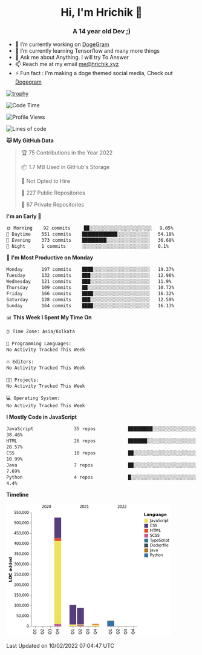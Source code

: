 <h1 align="center">Hi, I'm Hrichik 👋</h1>
<h3 align="center">A 14 year old Dev ;) </h3>


- 🔭 I’m currently working on [DogeGram](https://dogegram.xyz)
- 🌱 I’m currently learning Tensorflow and many more things
- 💬 Ask me about Anything. I will try To Answer
- 📫 Reach me at my email me@hrichik.xyz
- ⚡ Fun fact : I'm making a doge themed social media, Check out [Dogegram](https://dogegram.xyz)

[![trophy](https://github-profile-trophy.vercel.app/?username=hrichiksite)](https://github.com/ryo-ma/github-profile-trophy)



<!--START_SECTION:waka-->
![Code Time](http://img.shields.io/badge/Code%20Time-18%20hrs%2053%20mins-blue)

![Profile Views](http://img.shields.io/badge/Profile%20Views-10-blue)

![Lines of code](https://img.shields.io/badge/From%20Hello%20World%20I%27ve%20Written-756%20Thousand%20lines%20of%20code-blue)

**🐱 My GitHub Data** 

> 🏆 75 Contributions in the Year 2022
 > 
> 📦 1.7 MB Used in GitHub's Storage 
 > 
> 🚫 Not Opted to Hire
 > 
> 📜 227 Public Repositories 
 > 
> 🔑 67 Private Repositories  
 > 
**I'm an Early 🐤** 

```text
🌞 Morning    92 commits     ██░░░░░░░░░░░░░░░░░░░░░░░   9.05% 
🌆 Daytime    551 commits    █████████████░░░░░░░░░░░░   54.18% 
🌃 Evening    373 commits    █████████░░░░░░░░░░░░░░░░   36.68% 
🌙 Night      1 commits      ░░░░░░░░░░░░░░░░░░░░░░░░░   0.1%

```
📅 **I'm Most Productive on Monday** 

```text
Monday       197 commits    ████░░░░░░░░░░░░░░░░░░░░░   19.37% 
Tuesday      132 commits    ███░░░░░░░░░░░░░░░░░░░░░░   12.98% 
Wednesday    121 commits    ███░░░░░░░░░░░░░░░░░░░░░░   11.9% 
Thursday     109 commits    ██░░░░░░░░░░░░░░░░░░░░░░░   10.72% 
Friday       166 commits    ████░░░░░░░░░░░░░░░░░░░░░   16.32% 
Saturday     128 commits    ███░░░░░░░░░░░░░░░░░░░░░░   12.59% 
Sunday       164 commits    ████░░░░░░░░░░░░░░░░░░░░░   16.13%

```


📊 **This Week I Spent My Time On** 

```text
⌚︎ Time Zone: Asia/Kolkata

💬 Programming Languages: 
No Activity Tracked This Week

🔥 Editors: 
No Activity Tracked This Week

🐱‍💻 Projects: 
No Activity Tracked This Week

💻 Operating System: 
No Activity Tracked This Week

```

**I Mostly Code in JavaScript** 

```text
JavaScript               35 repos            █████████░░░░░░░░░░░░░░░░   38.46% 
HTML                     26 repos            ███████░░░░░░░░░░░░░░░░░░   28.57% 
CSS                      10 repos            ██░░░░░░░░░░░░░░░░░░░░░░░   10.99% 
Java                     7 repos             ██░░░░░░░░░░░░░░░░░░░░░░░   7.69% 
Python                   4 repos             █░░░░░░░░░░░░░░░░░░░░░░░░   4.4%

```


**Timeline**

![Chart not found](https://raw.githubusercontent.com/hrichiksite/hrichiksite/master/charts/bar_graph.png) 


 Last Updated on 10/02/2022 07:04:47 UTC
<!--END_SECTION:waka-->
